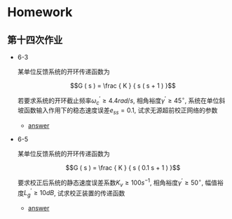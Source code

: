 # Homework

## 第十四次作业

- 6-3

  某单位反馈系统的开环传递函数为

  $$G ( s ) = \frac { K } { s ( s + 1 ) }$$

  若要求系统的开环截止频率$\omega_c^{\prime} \geq 4.4rad/s$, 相角裕度$\gamma^{\prime} \geq 45^{\circ}$, 系统在单位斜坡函数输入作用下的稳态速度误差$e_{ss}=0.1$, 试求无源超前校正网络的参数

  - [answer](ch6/HW/6-03.md)

- 6-5

  某单位反馈系统的开环传递函数为

  $$G ( s ) = \frac { K } { s ( 0.1 s + 1 ) }$$

  要求校正后系统的静态速度误差系数$K_v \geq 100 s^{-1}$, 相角裕度$\gamma^{\prime} \geq 50^{\circ}$, 幅值裕度$L_g^{\prime} \geq 10 dB$, 试求校正装置的传递函数

  - [answer](ch6/HW/6-05.md)
